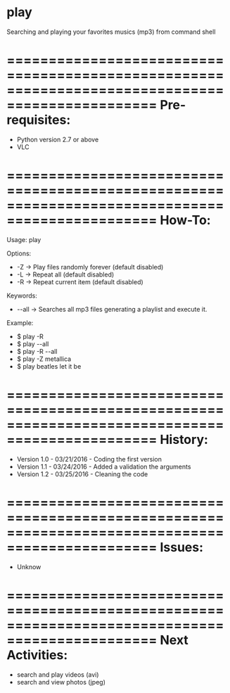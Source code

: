 # play
Searching and playing your favorites musics (mp3) from command shell

================================================================================================
Pre-requisites:
================================================================================================
- Python version 2.7 or above
- VLC

================================================================================================
How-To:
================================================================================================
Usage: play <options> <keywords>

Options:
- -Z -> Play files randomly forever (default disabled)
- -L -> Repeat all (default disabled)
- -R -> Repeat current item (default disabled)

Keywords:
- --all -> Searches all mp3 files generating a playlist and execute it.

Example:
- $ play -R
- $ play --all
- $ play -R --all
- $ play -Z metallica
- $ play beatles let it be

================================================================================================
History:
================================================================================================
- Version 1.0 - 03/21/2016 - Coding the first version
- Version 1.1 - 03/24/2016 - Added a validation the arguments
- Version 1.2 - 03/25/2016 - Cleaning the code

================================================================================================
Issues:
================================================================================================
- Unknow

================================================================================================
Next Activities:
================================================================================================
- search and play videos (avi)
- search and view photos (jpeg)
